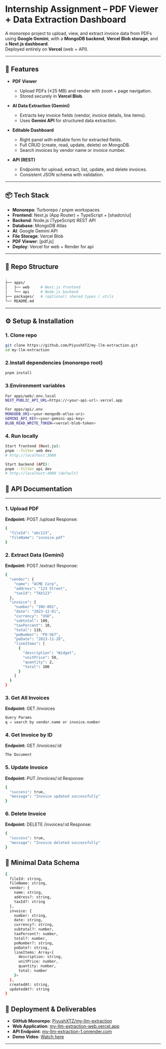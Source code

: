 # Internship Assignment – PDF Viewer + Data Extraction Dashboard

A monorepo project to upload, view, and extract invoice data from PDFs using **Google Gemini**, with a **MongoDB backend**, **Vercel Blob storage**, and a **Next.js dashboard**.  
Deployed entirely on **Vercel** (web + API).

---

## 🎯 Features

- **PDF Viewer**
  - Upload PDFs (≤25 MB) and render with zoom + page navigation.
  - Stored securely in **Vercel Blob**.

- **AI Data Extraction (Gemini)**
  - Extracts key invoice fields (vendor, invoice details, line items).
  - Uses **Gemini API** for structured data extraction.

- **Editable Dashboard**
  - Right panel with editable form for extracted fields.
  - Full CRUD (create, read, update, delete) on MongoDB.
  - Search invoices by vendor name or invoice number.

- **API (REST)**
  - Endpoints for upload, extract, list, update, and delete invoices.
  - Consistent JSON schema with validation.

---

## 📦 Tech Stack

- **Monorepo**: Turborepo / pnpm workspaces  
- **Frontend**: Next.js (App Router) + TypeScript + [shadcn/ui]
- **Backend**: Node.js (TypeScript) REST API  
- **Database**: MongoDB Atlas  
- **AI**: Google Gemini API  
- **File Storage**: Vercel Blob  
- **PDF Viewer**: [pdf.js]
- **Deploy**: Vercel for web + Render for api 

---

## 📂 Repo Structure

```bash
.
├── apps/
│   ├── web     # Next.js frontend
│   └── api     # Node.js backend
├── packages/   # (optional) shared types / utils
└── README.md
```

---

## ⚙️ Setup & Installation

### 1. Clone repo
```bash
git clone https://github.com/PiyushXTZ/my-llm-extraction.git
cd my-llm-extraction
```
### 2.Install dependencies (monorepo root)
```bash
pnpm install
```

### 3.Environment variables
```bash
For apps/web/.env.local
NEXT_PUBLIC_API_URL=https://<your-api-url>.vercel.app

For apps/api/.env
MONGODB_URI=<your-mongodb-atlas-uri>
GEMINI_API_KEY=<your-gemini-api-key>
BLOB_READ_WRITE_TOKEN=<vercel-blob-token>

```
### 4. Run locally
```bash
Start frontend (Next.js):
pnpm --filter web dev
# http://localhost:3000

Start backend (API):
pnpm --filter api dev
# http://localhost:4000 (default)
```

## 📑 API Documentation

---

### 1. **Upload PDF**
**Endpoint:**  POST /upload
Response:

```bash
{
  "fileId": "abc123",
  "fileName": "invoice.pdf"
}
```
### 2. **Extract Data (Gemini)**
**Endpoint:**  POST /extract
Response:

```bash
{
  "vendor": {
    "name": "ACME Corp",
    "address": "123 Street",
    "taxId": "TAX123"
  },
  "invoice": {
    "number": "INV-001",
    "date": "2023-12-01",
    "currency": "USD",
    "subtotal": 100,
    "taxPercent": 10,
    "total": 110,
    "poNumber": "PO-567",
    "poDate": "2023-11-28",
    "lineItems": [
      {
        "description": "Widget",
        "unitPrice": 50,
        "quantity": 2,
        "total": 100
      }
    ]
  }
}

```
### **3. Get All Invoices**
**Endpoint:**  GET /invoices

```bash
Query Params
q → search by vendor.name or invoice.number
```
### **4. Get Invoice by ID**
**Endpoint:**  GET /invoices/:id
```bash
The Document
```

### **5. Update Invoice**
**Endpoint:**  PUT /invoices/:id
Response:
```bash
{
  "success": true,
  "message": "Invoice updated successfully"
}

```
### **6. Delete Invoice**
**Endpoint:**  DELETE /invoices/:id
Response:
```bash
{
  "success": true,
  "message": "Invoice deleted successfully"
}

```
## 💾 Minimal Data Schema
```bash
{
  fileId: string,
  fileName: string,
  vendor: {
    name: string,
    address?: string,
    taxId?: string
  },
  invoice: {
    number: string,
    date: string,
    currency?: string,
    subtotal?: number,
    taxPercent?: number,
    total?: number,
    poNumber?: string,
    poDate?: string,
    lineItems: Array<{
      description: string,
      unitPrice: number,
      quantity: number,
      total: number
    }>
  },
  createdAt: string,
  updatedAt?: string
}
```
## 🚀 Deployment & Deliverables

- **GitHub Monorepo**: [PiyushXTZ/my-llm-extraction](https://github.com/PiyushXTZ/my-llm-extraction)  
- **Web Application**: [my-llm-extraction-web.vercel.app](https://my-llm-extraction-web.vercel.app/)  
- **API Endpoint**: [my-llm-extraction-1.onrender.com](https://my-llm-extraction-1.onrender.com/)  
- **Demo Video**: [Watch here](https://drive.google.com/file/d/1HVdOAtI27MC4l-_KZySFqx5eE_YQk2a2/view)  

---
